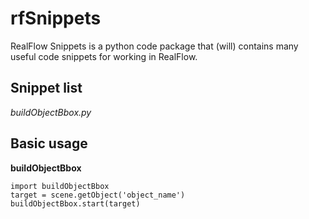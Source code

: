 rfSnippets
==========

RealFlow Snippets is a python code package that (will) contains many useful code snippets for working in RealFlow.

Snippet list
------------
*buildObjectBbox.py*

Basic usage
-----------
**buildObjectBbox**
```
import buildObjectBbox
target = scene.getObject('object_name')
buildObjectBbox.start(target)
```
